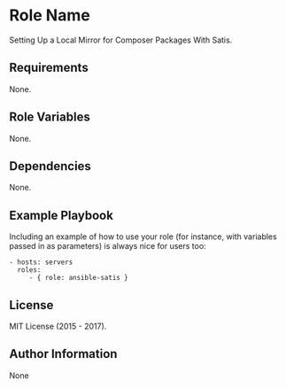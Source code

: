 Role Name
=========

Setting Up a Local Mirror for Composer Packages With Satis.

Requirements
------------

None.

Role Variables
--------------

None.

Dependencies
------------

None.

Example Playbook
----------------

Including an example of how to use your role (for instance, with variables passed in as parameters) is always nice for users too:

    - hosts: servers
      roles:
         - { role: ansible-satis }

License
-------

MIT License (2015 - 2017).

Author Information
------------------

None
